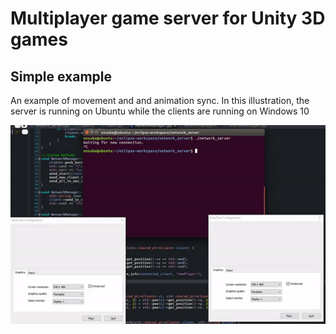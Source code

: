 # Multiplayer game server for Unity 3D games

## Simple example
An example of movement and and animation sync. In this illustration, the server is running on Ubuntu while the clients are running on Windows 10

![](gif/demonstration.gif)   
